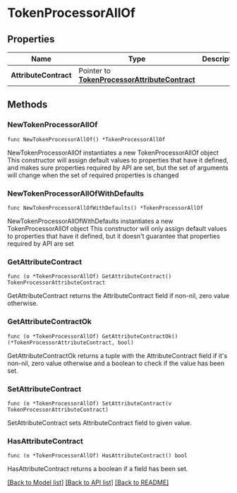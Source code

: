 # TokenProcessorAllOf

## Properties

Name | Type | Description | Notes
------------ | ------------- | ------------- | -------------
**AttributeContract** | Pointer to [**TokenProcessorAttributeContract**](TokenProcessorAttributeContract.md) |  | [optional] 

## Methods

### NewTokenProcessorAllOf

`func NewTokenProcessorAllOf() *TokenProcessorAllOf`

NewTokenProcessorAllOf instantiates a new TokenProcessorAllOf object
This constructor will assign default values to properties that have it defined,
and makes sure properties required by API are set, but the set of arguments
will change when the set of required properties is changed

### NewTokenProcessorAllOfWithDefaults

`func NewTokenProcessorAllOfWithDefaults() *TokenProcessorAllOf`

NewTokenProcessorAllOfWithDefaults instantiates a new TokenProcessorAllOf object
This constructor will only assign default values to properties that have it defined,
but it doesn't guarantee that properties required by API are set

### GetAttributeContract

`func (o *TokenProcessorAllOf) GetAttributeContract() TokenProcessorAttributeContract`

GetAttributeContract returns the AttributeContract field if non-nil, zero value otherwise.

### GetAttributeContractOk

`func (o *TokenProcessorAllOf) GetAttributeContractOk() (*TokenProcessorAttributeContract, bool)`

GetAttributeContractOk returns a tuple with the AttributeContract field if it's non-nil, zero value otherwise
and a boolean to check if the value has been set.

### SetAttributeContract

`func (o *TokenProcessorAllOf) SetAttributeContract(v TokenProcessorAttributeContract)`

SetAttributeContract sets AttributeContract field to given value.

### HasAttributeContract

`func (o *TokenProcessorAllOf) HasAttributeContract() bool`

HasAttributeContract returns a boolean if a field has been set.


[[Back to Model list]](../README.md#documentation-for-models) [[Back to API list]](../README.md#documentation-for-api-endpoints) [[Back to README]](../README.md)



